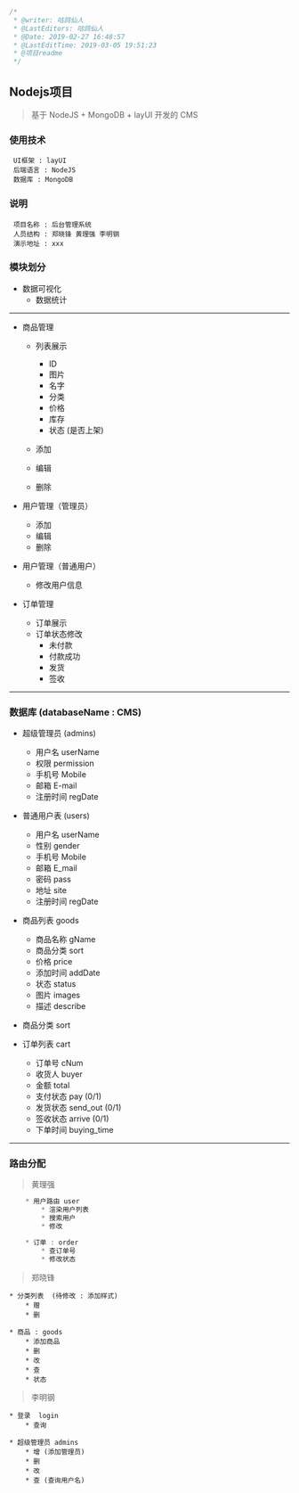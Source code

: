 ```javascript
/*
 * @writer: 咕鸽仙人
 * @LastEditors: 咕鸽仙人
 * @Date: 2019-02-27 16:48:57
 * @LastEditTime: 2019-03-05 19:51:23
 * @项目readme
 */
```

## Nodejs项目

>  基于 NodeJS + MongoDB + layUI 开发的 CMS

### 使用技术

     UI框架 : layUI
     后端语言 : NodeJS
     数据库 : MongoDB

### 说明
     项目名称 : 后台管理系统
     人员结构 : 郑晓锋 黄理强 李明钢
     演示地址 : xxx

### 模块划分

* 数据可视化
    * 数据统计

****

* 商品管理
    * 列表展示
        * ID
        * 图片
        * 名字
        * 分类
        * 价格
        * 库存
        * 状态 (是否上架)

    * 添加
    * 编辑
    * 删除



* 用户管理（管理员）
    * 添加
    * 编辑
    * 删除
* 用户管理（普通用户）
    * 修改用户信息



* 订单管理
    * 订单展示
    * 订单状态修改
        * 未付款
        * 付款成功
        * 发货
        * 签收

****

### 数据库 (databaseName : CMS)

* 超级管理员    (admins)
    * 用户名    userName
    * 权限      permission
    * 手机号    Mobile
    * 邮箱      E-mail
    * 注册时间  regDate

* 普通用户表    (users)
    * 用户名    userName
    * 性别      gender
    * 手机号    Mobile
    * 邮箱      E_mail
    * 密码      pass
    * 地址      site
    * 注册时间  regDate



* 商品列表      goods
    * 商品名称  gName
    * 商品分类  sort
    * 价格      price
    * 添加时间  addDate
    * 状态      status
    * 图片      images
    * 描述      describe



* 商品分类      sort



* 订单列表      cart
    * 订单号    cNum
    * 收货人    buyer
    * 金额      total
    * 支付状态  pay (0/1)
    * 发货状态  send_out (0/1)
    * 签收状态  arrive (0/1)
    * 下单时间  buying_time

****
### 路由分配

> 黄理强
``` javascript
    * 用户路由 user
        * 渲染用户列表
        * 搜索用户
        * 修改

    * 订单 : order
        * 查订单号
        * 修改状态
```
> 郑晓锋

    * 分类列表  (待修改 : 添加样式)
        * 赠
        * 删

    * 商品 : goods
        * 添加商品
        * 删
        * 改
        * 查
        * 状态

> 李明钢

    * 登录  login
        * 查询

    * 超级管理员 admins
        * 增 (添加管理员)
        * 删
        * 改
        * 查 (查询用户名)


